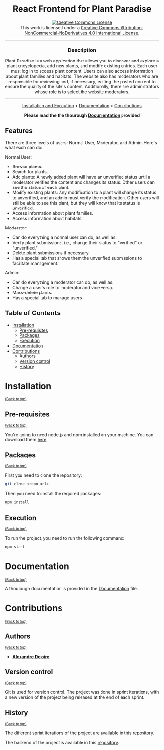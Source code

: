<div align="center">

# React Frontend for Plant Paradise

<a rel="license" href="http://creativecommons.org/licenses/by-nc-nd/4.0/"><img alt="Creative Commons License" style="border-width:0" src="https://i.creativecommons.org/l/by-nc-nd/4.0/88x31.png" /></a><br />This work is licensed under a <a rel="license" href="http://creativecommons.org/licenses/by-nc-nd/4.0/">Creative Commons Attribution-NonCommercial-NoDerivatives 4.0 International License</a>.

---

### **Description**

Plant Paradise is a web application that allows you to discover and explore a plant encyclopedia, add new plants, and modify existing entries. Each user must log in to access plant content. Users can also access information about plant families and habitats. The website also has moderators who are responsible for reviewing and, if necessary, editing the posted content to ensure the quality of the site's content. Additionally, there are administrators whose role is to select the website moderators.

---

[Installation and Execution](#installation) •
[Documentation](#documentation) •
[Contributions](#contributions)

**Please read the the thourough [Documentation](Document_Architecture_Technique.pdf) provided**
</div>


## Features

There are three levels of users: Normal User, Moderator, and Admin. Here's what each can do:

Normal User:
- Browse plants.
- Search for plants.
- Add plants: A newly added plant will have an unverified status until a moderator verifies the content and changes its status. Other users can see the status of each plant.
- Modify existing plants: Any modification to a plant will change its status to unverified, and an admin must verify the modification. Other users will still be able to see this plant, but they will know that its status is unverified.
- Access information about plant families.
- Access information about habitats.

Moderator:
- Can do everything a normal user can do, as well as:
- Verify plant submissions, i.e., change their status to "verified" or "unverified."
- Delete plant submissions if necessary.
- Has a special tab that shows them the unverified submissions to facilitate management.

Admin:
- Can do everything a moderator can do, as well as:
- Change a user's role to moderator and vice versa.
- Mass-delete plants.
- Has a special tab to manage users.

## Table of Contents

- [Installation](#installation)
  - [Pre-requisites](#pre-requisites)
  - [Packages](#packages)
  - [Execution](#execution)
- [Documentation](#documentation)
- [Contributions](#contributions)
  - [Authors](#authors)
  - [Version control](#version-control)
  - [History](#history)

# Installation
<sup>[(Back to top)](#table-of-contents)</sup>

## Pre-requisites
<sup>[(Back to top)](#table-of-contents)</sup>

You're going to need node.js and npm installed on your machine. You can download them [here](https://nodejs.org/en/download/).

## Packages
<sup>[(Back to top)](#table-of-contents)</sup>

First you need to clone the repository:

```bash
git clone <repo_url>
```

Then you need to install the required packages:

```bash
npm install
```

## Execution
<sup>[(Back to top)](#table-of-contents)</sup>

To run the project, you need to run the following command:

```bash
npm start
```

# Documentation
<sup>[(Back to top)](#table-of-contents)</sup>

A thourough documentation is provided in the [Documentation](Document_Architecture_Technique.pdf) file.

# Contributions
<sup>[(Back to top)](#table-of-contents)</sup>

## Authors
<sup>[(Back to top)](#table-of-contents)</sup>

- [**Alexandre Deloire**](https://github.com/alexdeloire)

## Version control
<sup>[(Back to top)](#table-of-contents)</sup>

Git is used for version control. The project was done in sprint iterations, with a new version of the project being released at the end of each sprint.

## History
<sup>[(Back to top)](#table-of-contents)</sup>

The different sprint iterations of the project are available in this [repository](https://github.com/alexdeloire/plant_paradise_react_frontend).

The backend of the project is available in this [repository](https://github.com/alexdeloire/plant_paradise_api_node_backend).
